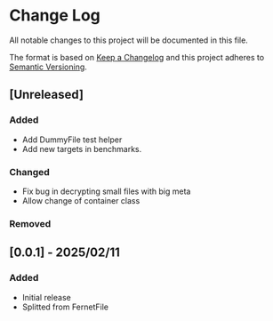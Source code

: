 # Change Log

All notable changes to this project will be documented in this file.

The format is based on [Keep a Changelog](http://keepachangelog.com/)
and this project adheres to [Semantic Versioning](http://semver.org/).

## [Unreleased]

### Added

- Add DummyFile test helper
- Add new targets in benchmarks.

### Changed

- Fix bug in decrypting small files with big meta
- Allow change of container class

### Removed


## [0.0.1] - 2025/02/11

### Added

- Initial release
- Splitted from FernetFile
